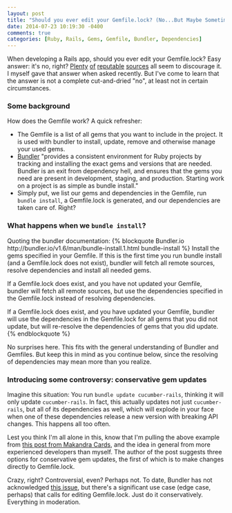 ```yaml
---
layout: post
title: "Should you ever edit your Gemfile.lock? (No...But Maybe Sometimes...Conservatively)"
date: 2014-07-23 10:19:30 -0400
comments: true
categories: [Ruby, Rails, Gems, Gemfile, Bundler, Dependencies]
---
```

When developing a Rails app, should you ever edit your Gemfile.lock? Easy answer: it's no, right? <a href="http://stackoverflow.com/a/11136025/3166243">Plenty</a> <a href="http://codedecoder.wordpress.com/2013/01/02/difference-gemfile-lock-rails/">of</a> <a href="http://asciicasts.com/episodes/201-bundler">reputable</a> <a href="http://codelikethis.com/lessons/ruby_tools/bundler">sources</a> all seem to discourage it. I myself gave that answer when asked recently. But I've come to learn that the answer is not a complete cut-and-dried "no", at least not in certain circumstances.

<!--more-->

<h3>Some background</h3>
How does the Gemfile work? A quick refresher:
<ul>
  <li>
    The Gemfile is a list of all gems that you want to include in the project. It is used with bundler to install, update, remove and otherwise manage your used gems.
  </li>
  <li>
    <a href="http://bundler.io/">Bundler</a> "provides a consistent environment for Ruby projects by tracking and installing the exact gems and versions that are needed. Bundler is an exit from dependency hell, and ensures that the gems you need are present in development, staging, and production. Starting work on a project is as simple as bundle install."
  </li>
  <li>
    Simply put, we list our gems and dependencies in the Gemfile, run <code>bundle install</code>, a Gemfile.lock is generated, and our dependencies are taken care of. Right?
  </li>
</ul>

<h3>What happens when we <code>bundle install</code>?</h3>
Quoting the bundler documentation:
{% blockquote Bundler.io http://bundler.io/v1.6/man/bundle-install.1.html bundle-install %}
Install the gems specified in your Gemfile. If this is the first time you run bundle install (and a Gemfile.lock does not exist), bundler will fetch all remote sources, resolve dependencies and install all needed gems.

If a Gemfile.lock does exist, and you have not updated your Gemfile, bundler will fetch all remote sources, but use the dependencies specified in the Gemfile.lock instead of resolving dependencies.

If a Gemfile.lock does exist, and you have updated your Gemfile, bundler will use the dependencies in the Gemfile.lock for all gems that you did not update, but will re-resolve the dependencies of gems that you did update.
{% endblockquote %}

No surprises here. This fits with the general understanding of Bundler and Gemfiles. But keep this in mind as you continue below, since the resolving of dependencies may mean more than you realize.

<h3>Introducing some controversy: conservative gem updates</h3>
Imagine this situation: 
You run <code>bundle update cucumber-rails</code>, thinking it will only update <code>cucumber-rails</code>. In fact, this actually updates not just <code>cucumber-rails</code>, but all of its dependencies as well, which will explode in your face when one of these dependencies release a new version with breaking API changes. This happens all too often.

Lest you think I'm all alone in this, know that I'm pulling the above example from <a href="http://makandracards.com/makandra/13885-how-to-update-a-single-gem-conservatively">this post from Makandra Cards</a>, and the idea in general from more experienced developers than myself. The author of the post suggests three options for conservative gem updates, the first of which is to make changes directly to Gemfile.lock.

Crazy, right? Controversial, even? Perhaps not. To date, Bundler has not acknowledged <a href="https://github.com/bundler/bundler/issues/2016">this issue</a>, but there's a significant use case (edge case, perhaps) that calls for editing Gemfile.lock. Just do it conservatively. Everything in moderation.